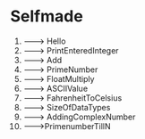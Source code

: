 # Selfmade

1. ---> Hello
2. ---> PrintEnteredInteger
3. ---> Add
4. ---> PrimeNumber
5. ---> FloatMultiply
6. ---> ASCIIValue
7. ---> FahrenheitToCelsius
8. ---> SizeOfDataTypes
9. ---> AddingComplexNumber
10. --->PrimenumberTillN
